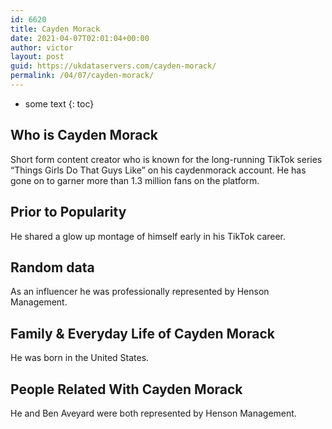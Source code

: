 ```yaml
---
id: 6620
title: Cayden Morack
date: 2021-04-07T02:01:04+00:00
author: victor
layout: post
guid: https://ukdataservers.com/cayden-morack/
permalink: /04/07/cayden-morack/
---
```


* some text
{: toc}


## Who is Cayden Morack



Short form content creator who is known for the long-running TikTok series &#8220;Things Girls Do That Guys Like&#8221; on his caydenmorack account. He has gone on to garner more than 1.3 million fans on the platform. 

                
                
                
## Prior to Popularity



He shared a glow up montage of himself early in his TikTok career. 

                
                
                
## Random data



As an influencer he was professionally represented by Henson Management. 

                
                
                
## Family & Everyday Life of Cayden Morack



He was born in the United States. 

                
                
                
## People Related With Cayden Morack



He and Ben Aveyard were both represented by Henson Management.

                
              
            
          
          
          